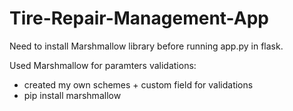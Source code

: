 # Tire-Repair-Management-App

Need to install Marshmallow library before running app.py in flask.

Used Marshmallow for paramters validations:
 - created my own schemes + custom field for validations
 - pip install marshmallow
